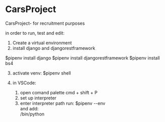 # CarsProject
 CarsProject- for recruitment purposes

in order to run, test and edit:
1. Create a virtual environment 
2. install django and djangorestframework     

$pipenv install django 
$pipenv install djangorestframework
$pipenv install bs4

3. activate venv:
$pipenv shell

4. in VSCode:
    1. open comand palette cmd + shift + P
    2. set up interpreter   
    3. enter interpreter path 
        run: 
        $pipenv --env       
        and add:      
        /bin/python

